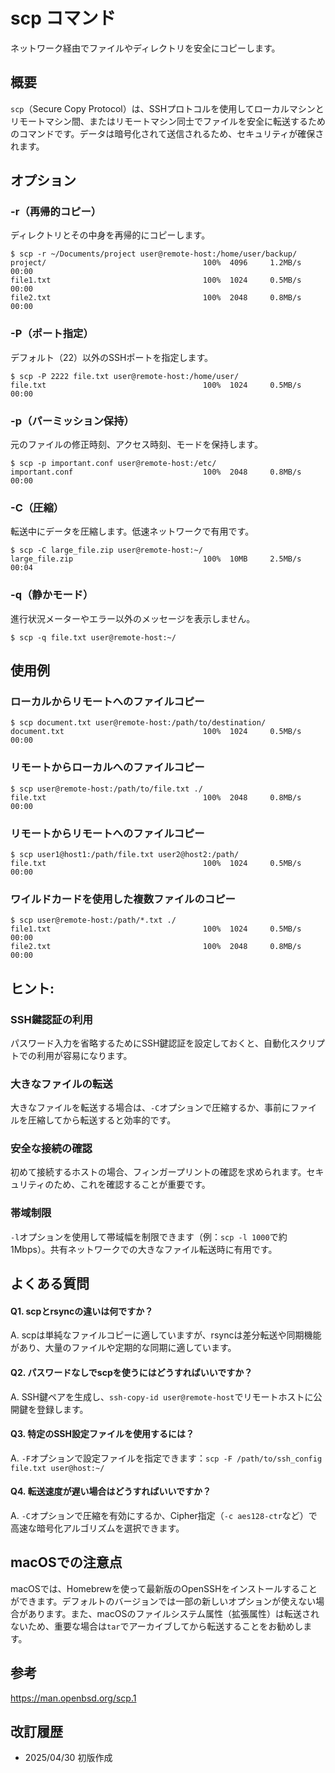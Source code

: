 # scp コマンド

ネットワーク経由でファイルやディレクトリを安全にコピーします。

## 概要

`scp`（Secure Copy Protocol）は、SSHプロトコルを使用してローカルマシンとリモートマシン間、またはリモートマシン同士でファイルを安全に転送するためのコマンドです。データは暗号化されて送信されるため、セキュリティが確保されます。

## オプション

### **-r**（再帰的コピー）

ディレクトリとその中身を再帰的にコピーします。

```console
$ scp -r ~/Documents/project user@remote-host:/home/user/backup/
project/                                   100%  4096     1.2MB/s   00:00    
file1.txt                                  100%  1024     0.5MB/s   00:00
file2.txt                                  100%  2048     0.8MB/s   00:00
```

### **-P**（ポート指定）

デフォルト（22）以外のSSHポートを指定します。

```console
$ scp -P 2222 file.txt user@remote-host:/home/user/
file.txt                                   100%  1024     0.5MB/s   00:00
```

### **-p**（パーミッション保持）

元のファイルの修正時刻、アクセス時刻、モードを保持します。

```console
$ scp -p important.conf user@remote-host:/etc/
important.conf                             100%  2048     0.8MB/s   00:00
```

### **-C**（圧縮）

転送中にデータを圧縮します。低速ネットワークで有用です。

```console
$ scp -C large_file.zip user@remote-host:~/
large_file.zip                             100%  10MB     2.5MB/s   00:04
```

### **-q**（静かモード）

進行状況メーターやエラー以外のメッセージを表示しません。

```console
$ scp -q file.txt user@remote-host:~/
```

## 使用例

### ローカルからリモートへのファイルコピー

```console
$ scp document.txt user@remote-host:/path/to/destination/
document.txt                               100%  1024     0.5MB/s   00:00
```

### リモートからローカルへのファイルコピー

```console
$ scp user@remote-host:/path/to/file.txt ./
file.txt                                   100%  2048     0.8MB/s   00:00
```

### リモートからリモートへのファイルコピー

```console
$ scp user1@host1:/path/file.txt user2@host2:/path/
file.txt                                   100%  1024     0.5MB/s   00:00
```

### ワイルドカードを使用した複数ファイルのコピー

```console
$ scp user@remote-host:/path/*.txt ./
file1.txt                                  100%  1024     0.5MB/s   00:00
file2.txt                                  100%  2048     0.8MB/s   00:00
```

## ヒント:

### SSH鍵認証の利用

パスワード入力を省略するためにSSH鍵認証を設定しておくと、自動化スクリプトでの利用が容易になります。

### 大きなファイルの転送

大きなファイルを転送する場合は、`-C`オプションで圧縮するか、事前にファイルを圧縮してから転送すると効率的です。

### 安全な接続の確認

初めて接続するホストの場合、フィンガープリントの確認を求められます。セキュリティのため、これを確認することが重要です。

### 帯域制限

`-l`オプションを使用して帯域幅を制限できます（例：`scp -l 1000`で約1Mbps）。共有ネットワークでの大きなファイル転送時に有用です。

## よくある質問

#### Q1. scpとrsyncの違いは何ですか？
A. scpは単純なファイルコピーに適していますが、rsyncは差分転送や同期機能があり、大量のファイルや定期的な同期に適しています。

#### Q2. パスワードなしでscpを使うにはどうすればいいですか？
A. SSH鍵ペアを生成し、`ssh-copy-id user@remote-host`でリモートホストに公開鍵を登録します。

#### Q3. 特定のSSH設定ファイルを使用するには？
A. `-F`オプションで設定ファイルを指定できます：`scp -F /path/to/ssh_config file.txt user@host:~/`

#### Q4. 転送速度が遅い場合はどうすればいいですか？
A. `-C`オプションで圧縮を有効にするか、Cipher指定（`-c aes128-ctr`など）で高速な暗号化アルゴリズムを選択できます。

## macOSでの注意点

macOSでは、Homebrewを使って最新版のOpenSSHをインストールすることができます。デフォルトのバージョンでは一部の新しいオプションが使えない場合があります。また、macOSのファイルシステム属性（拡張属性）は転送されないため、重要な場合は`tar`でアーカイブしてから転送することをお勧めします。

## 参考

https://man.openbsd.org/scp.1

## 改訂履歴

- 2025/04/30 初版作成